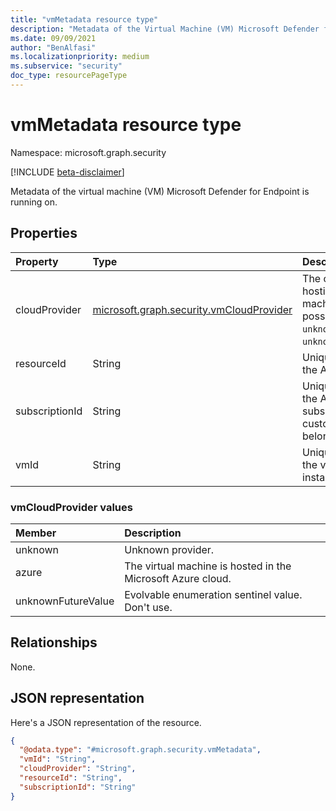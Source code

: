 ```yaml
---
title: "vmMetadata resource type"
description: "Metadata of the Virtual Machine (VM) Microsoft Defender for Endpoint is running on."
ms.date: 09/09/2021
author: "BenAlfasi"
ms.localizationpriority: medium
ms.subservice: "security"
doc_type: resourcePageType
---
```


# vmMetadata resource type

Namespace: microsoft.graph.security

[!INCLUDE [beta-disclaimer](../../includes/beta-disclaimer.md)]

Metadata of the virtual machine (VM) Microsoft Defender for Endpoint is running on.

## Properties
|Property|Type|Description|
|:---|:---|:---|
|cloudProvider|[microsoft.graph.security.vmCloudProvider](#vmcloudprovider-values)|The cloud provider hosting the virtual machine. The possible values are: `unknown`, `azure`, `unknownFutureValue`.|
|resourceId|String|Unique identifier of the Azure resource.|
|subscriptionId|String|Unique identifier of the Azure subscription the customer tenant belongs to.|
|vmId|String|Unique identifier of the virtual machine instance.|


### vmCloudProvider values 

| Member                     | Description                                    |
| :--------------------------| :--------------------------------------------- |
| unknown                    | Unknown provider.                               |
| azure                      | The virtual machine is hosted in the Microsoft Azure cloud. |
| unknownFutureValue         | Evolvable enumeration sentinel value. Don't use.|


## Relationships
None.

## JSON representation
Here's a JSON representation of the resource.
<!-- {
  "blockType": "resource",
  "@odata.type": "microsoft.graph.security.vmMetadata"
}
-->
``` json
{
  "@odata.type": "#microsoft.graph.security.vmMetadata",
  "vmId": "String",
  "cloudProvider": "String",
  "resourceId": "String",
  "subscriptionId": "String"
}
```